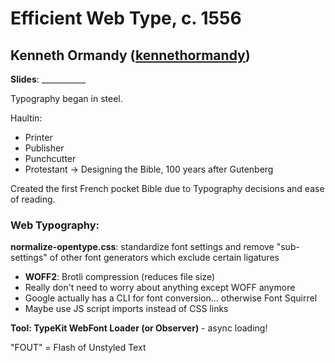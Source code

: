 # Efficient Web Type, c. 1556
## Kenneth Ormandy ([kennethormandy](http://twitter.com/kennethormandy))

**Slides**: ___________

Typography began in steel.

Haultin:
- Printer
- Publisher
- Punchcutter
- Protestant
-> Designing the Bible, 100 years after Gutenberg

Created the first French pocket Bible due to Typography decisions and ease of reading.

### Web Typography:

**normalize-opentype.css**: standardize font settings and remove "sub-settings" of other font generators which exclude certain ligatures

- **WOFF2**: Brotli compression (reduces file size)
- Really don't need to worry about anything except WOFF anymore
- Google actually has a CLI for font conversion... otherwise Font Squirrel
- Maybe use JS script imports instead of CSS links

**Tool: TypeKit WebFont Loader (or Observer)** - async loading!

"FOUT" = Flash of Unstyled Text
